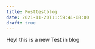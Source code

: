 ```yaml
---
title: Posttestblog
date: 2021-11-20T11:59:41-08:00
draft: true
---
```

Hey! this is a new Test in blog